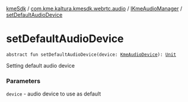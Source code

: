 [kmeSdk](../../index.md) / [com.kme.kaltura.kmesdk.webrtc.audio](../index.md) / [IKmeAudioManager](index.md) / [setDefaultAudioDevice](./set-default-audio-device.md)

# setDefaultAudioDevice

`abstract fun setDefaultAudioDevice(device: `[`KmeAudioDevice`](../-kme-audio-device/index.md)`): `[`Unit`](https://kotlinlang.org/api/latest/jvm/stdlib/kotlin/-unit/index.html)

Setting default audio device

### Parameters

`device` - audio device to use as default